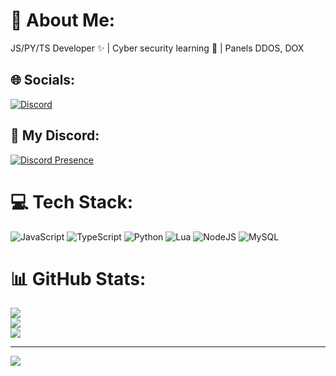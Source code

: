 # 💫 About Me:
JS/PY/TS Developer ✨ | Cyber security learning 🚀 | Panels DDOS, DOX


## 🌐 Socials:
[![Discord](https://img.shields.io/badge/Discord-%237289DA.svg?logo=discord&logoColor=white)](https://discord.gg/https://discord.com/users/1095592017121251400) 

## 🚀 My Discord:
[![Discord Presence](https://lanyard.cnrad.dev/api/1095592017121251400)](https://discord.com/users/1095592017121251400)

# 💻 Tech Stack:
![JavaScript](https://img.shields.io/badge/javascript-%23323330.svg?style=for-the-badge&logo=javascript&logoColor=%23F7DF1E) ![TypeScript](https://img.shields.io/badge/typescript-%23007ACC.svg?style=for-the-badge&logo=typescript&logoColor=white) ![Python](https://img.shields.io/badge/python-3670A0?style=for-the-badge&logo=python&logoColor=ffdd54) ![Lua](https://img.shields.io/badge/lua-%232C2D72.svg?style=for-the-badge&logo=lua&logoColor=white) ![NodeJS](https://img.shields.io/badge/node.js-6DA55F?style=for-the-badge&logo=node.js&logoColor=white) ![MySQL](https://img.shields.io/badge/mysql-%2300000f.svg?style=for-the-badge&logo=mysql&logoColor=white)
# 📊 GitHub Stats:
![](https://github-readme-stats.vercel.app/api?username=clpzs&theme=monokai&hide_border=false&include_all_commits=false&count_private=false)<br/>
![](https://github-readme-streak-stats.herokuapp.com/?user=clpzs&theme=monokai&hide_border=false)<br/>
![](https://github-readme-stats.vercel.app/api/top-langs/?username=clpzs&theme=monokai&hide_border=false&include_all_commits=false&count_private=false&layout=compact)

---
[![](https://visitcount.itsvg.in/api?id=clpzs&icon=0&color=0)](https://visitcount.itsvg.in)

